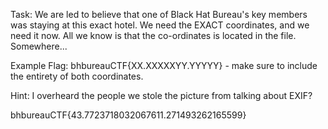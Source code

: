 Task: We are led to believe that one of Black Hat Bureau's key members was staying at this exact hotel. We need the EXACT coordinates, and we need it now. All we know is that the co-ordinates is located in the file. Somewhere...

Example Flag: bhbureauCTF{XX.XXXXXYY.YYYYY} - make sure to include the entirety of both coordinates.

Hint: I overheard the people we stole the picture from talking about EXIF?

bhbureauCTF{43.7723718032067611.271493262165599}
